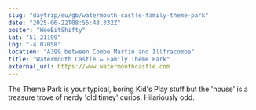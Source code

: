 ```yaml
---
slug: "daytrip/eu/gb/watermouth-castle-family-theme-park"
date: "2025-06-22T08:55:48.332Z"
poster: "WeeBitShifty"
lat: "51.21199"
lng: "-4.07058"
location: "A399 between Combe Martin and Illfracombe"
title: "Watermouth Castle & Family Theme Park"
external_url: https://www.watermouthcastle.com
---
```

The Theme Park is your typical, boring Kid's Play stuff but the 'house' is a treasure trove of nerdy 'old timey' curios. Hilariously odd. 